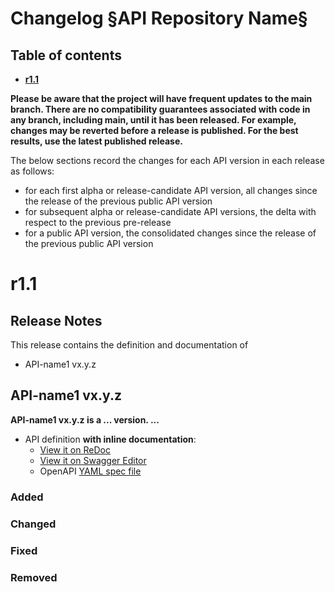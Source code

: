 # Changelog §API Repository Name§

<!--NOTE: in above title replace §API Repository Name§ with the actual repository name and remove this comment-->

## Table of contents

- **[r1.1](#r11)**

**Please be aware that the project will have frequent updates to the main branch. There are no compatibility guarantees associated with code in any branch, including main, until it has been released. For example, changes may be reverted before a release is published. For the best results, use the latest published release.**

The below sections record the changes for each API version in each release as follows:

* for each first alpha or release-candidate API version, all changes since the release of the previous public API version
* for subsequent alpha or release-candidate API versions, the delta with respect to the previous pre-release
* for a public API version, the consolidated changes since the release of the previous public API version

<!--Repeat the below release section (header 1 and subsections) at the top of this file for each new (pre-)release-->

# r1.1

## Release Notes

This release contains the definition and documentation of
* API-name1 vx.y.z
<!--* API-name2 vx.y.z - in case of multiple APIs in the repository and thus in the release, list them all here. There shall be no "wip" API version in the repository at the time of release.-->

<!--For any API version, if known, and for public API versions, include the references to the related Commonalities and ICM versions as follows:
The API definition(s) are based on
* Commonalities vx.y.z
* Identity and Consent Management vx.y.z-->

<!--If multiple APIs are in the repository and hence are part of the release as listed above, for each API version that changed in this release, create a section as the below one, replacing the API-name and API-version-x.y.z with actual API name and version-->

## API-name1 vx.y.z

**API-name1 vx.y.z is a ... version. ...**

- API definition **with inline documentation**:
  - [View it on ReDoc](https://redocly.github.io/redoc/?url=https://raw.githubusercontent.com/camaraproject/API-name1-repo/r1.1/code/API_definitions/api-name1.yaml&nocors)
  - [View it on Swagger Editor](https://editor.swagger.io/?url=https://raw.githubusercontent.com/camaraproject/API-name1-repo/r1.1/code/API_definitions/api-name1.yaml)
  - OpenAPI [YAML spec file](https://github.com/camaraproject/API-name1-repo/blob/r1.1/code/API_definitions/api-name1.yaml)

### Added

### Changed

### Fixed

### Removed

<!--In case of a release with multiple APIs: repease the above section (level 2 and 3 headers) to hold the changes for each API version in this release-->
